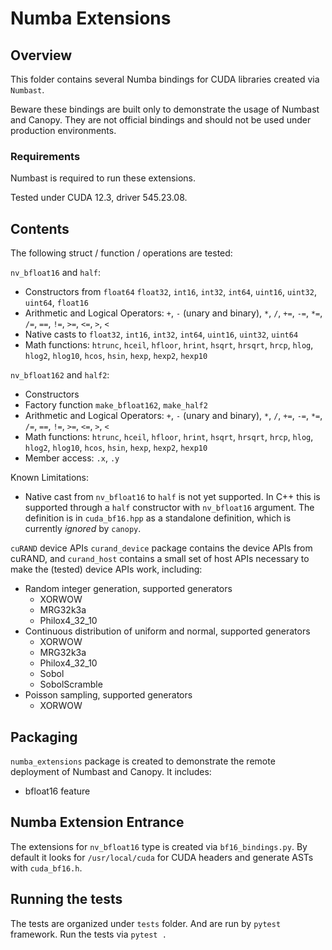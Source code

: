 # Numba Extensions

## Overview

This folder contains several Numba bindings for CUDA libraries created via `Numbast`.

Beware these bindings are built only to demonstrate the usage of Numbast and Canopy.
They are not official bindings and should not be used under production environments.

### Requirements

Numbast is required to run these extensions.

Tested under CUDA 12.3, driver 545.23.08.

## Contents

The following struct / function / operations are tested:

`nv_bfloat16` and `half`:
- Constructors from `float64` `float32`, `int16`, `int32`, `int64`, `uint16`, `uint32`, `uint64`, `float16`
- Arithmetic and Logical Operators: `+`, `-` (unary and binary), `*`, `/`, `+=`, `-=`, `*=`, `/=`, `==`, `!=`, `>=`, `<=`, `>`, `<`
- Native casts to `float32`, `int16`, `int32`, `int64`, `uint16`, `uint32`, `uint64`
- Math functions: `htrunc`, `hceil`, `hfloor`, `hrint`, `hsqrt`, `hrsqrt`, `hrcp`, `hlog`, `hlog2`, `hlog10`, `hcos`, `hsin`, `hexp`, `hexp2`, `hexp10`

`nv_bfloat162` and `half2`:
- Constructors
- Factory function `make_bfloat162`, `make_half2`
- Arithmetic and Logical Operators: `+`, `-` (unary and binary), `*`, `/`, `+=`, `-=`, `*=`, `/=`, `==`, `!=`, `>=`, `<=`, `>`, `<`
- Math functions: `htrunc`, `hceil`, `hfloor`, `hrint`, `hsqrt`, `hrsqrt`, `hrcp`, `hlog`, `hlog2`, `hlog10`, `hcos`, `hsin`, `hexp`, `hexp2`, `hexp10`
- Member access: `.x`, `.y`

Known Limitations:
- Native cast from `nv_bfloat16` to `half` is not yet supported. In C++ this is supported through a `half` constructor with `nv_bfloat16` argument. The definition is in `cuda_bf16.hpp` as a standalone definition, which is currently *ignored* by `canopy`.

`cuRAND` device APIs
`curand_device` package contains the device APIs from cuRAND, and `curand_host` contains a small set of host APIs necessary to make the (tested) device APIs work, including:
- Random integer generation, supported generators
    - XORWOW
    - MRG32k3a
    - Philox4_32_10
- Continuous distribution of uniform and normal, supported generators
    - XORWOW
    - MRG32k3a
    - Philox4_32_10
    - Sobol
    - SobolScramble
- Poisson sampling, supported generators
    - XORWOW

## Packaging

`numba_extensions` package is created to demonstrate the remote deployment of Numbast and Canopy.
It includes:
- bfloat16 feature

## Numba Extension Entrance

The extensions for `nv_bfloat16` type is created via `bf16_bindings.py`. By default it looks for `/usr/local/cuda` for CUDA headers and generate ASTs with `cuda_bf16.h`.

## Running the tests

The tests are organized under `tests` folder. And are run by `pytest` framework. Run the tests via `pytest .`
